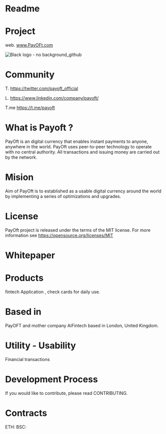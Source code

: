 # Readme
# Project
web. www.PayOFt.com

![Black logo - no background_github](https://user-images.githubusercontent.com/93432547/139534712-e33eb9f5-4087-433a-b761-8875adfe9c22.png)


# Community
T.  https://twitter.com/payoft_official

L.  https://www.linkedin.com/company/payoft/

T.me https://t.me/payoft


# What is Payoft ?

PayOft is an digital currency that enables instant payments to anyone, anywhere in the world. 
PayOft uses peer-to-peer technology to operate with no central authority. All transactions and issuing money are carried out by the network.

# Mision

Aim of PayOft is to established as a usable digital currency around the world by implementing a series of optimizations and upgrades.

# License

PayOft project is released under the terms of the MIT license. For more information see https://opensource.org/licenses/MIT

# Whitepaper

# Products

fintech Application , check cards for daily use.


# Based in

PayOFT and mother company AiFintech based in London, United Kingdom.


# Utility - Usability

Financial transactions




# Development Process

If you would like to contribute, please read CONTRIBUTING.

# Contracts
ETH:
BSC:
